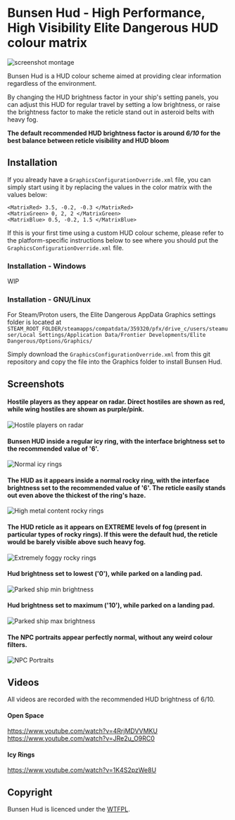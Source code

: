 # Bunsen Hud - High Performance, High Visibility Elite Dangerous HUD colour matrix
![screenshot montage](screenshots/montage.jpg)

Bunsen Hud is a HUD colour scheme aimed at providing clear information regardless of the environment.

By changing the HUD brightness factor in your ship's setting panels, you can adjust this HUD for regular travel by setting a low brightness, or raise the brightness factor to make the reticle stand out in asteroid belts with heavy fog.

**The default recommended HUD brightness factor is around _6/10_ for the best balance between reticle visibility and HUD bloom**

## Installation
If you already have a `GraphicsConfigurationOverride.xml` file, you can simply start using it by replacing the values in the color matrix with the values below:

```
<MatrixRed> 3.5, -0.2, -0.3 </MatrixRed>
<MatrixGreen> 0, 2, 2 </MatrixGreen>
<MatrixBlue> 0.5, -0.2, 1.5 </MatrixBlue>
```

If this is your first time using a custom HUD colour scheme, please refer to the platform-specific instructions below to see where you should put the `GraphicsConfigurationOverride.xml` file.

### Installation - Windows
WIP

### Installation - GNU/Linux
For Steam/Proton users, the Elite Dangerous AppData Graphics settings folder is located at `STEAM_ROOT_FOLDER/steamapps/compatdata/359320/pfx/drive_c/users/steamuser/Local Settings/Application Data/Frontier Developments/Elite Dangerous/Options/Graphics/`

Simply download the `GraphicsConfigurationOverride.xml` from this git repository and copy the file into the Graphics folder to install Bunsen Hud.

## Screenshots
#### Hostile players as they appear on radar. Direct hostiles are shown as red, while wing hostiles are shown as purple/pink.
![Hostile players on radar](screenshots/wing_hostiles.png)

#### Bunsen HUD inside a regular icy ring, with the interface brightness set to the recommended value of '6'.
![Normal icy rings](screenshots/normal_icy_rings_6_brightness.jpeg)

#### The HUD as it appears inside a normal rocky ring, with the interface brightness set to the recommended value of '6'. The reticle easily stands out even above the thickest of the ring's haze.
![High metal content rocky rings](screenshots/normal_rocky_rings_6_brightness.jpeg)

#### The HUD reticle as it appears on EXTREME levels of fog (present in particular types of rocky rings). If this were the default hud, the reticle would be barely visible above such heavy fog.
![Extremely foggy rocky rings](screenshots/algorab_level_fog.jpeg)

#### Hud brightness set to lowest ('0'), while parked on a landing pad.
![Parked ship min brightness](screenshots/parked_0_brightness.jpeg)

#### Hud brightness set to maximum ('10'), while parked on a landing pad.
![Parked ship max brightness](screenshots/parked_10_brightness.jpeg)

#### The NPC portraits appear perfectly normal, without any weird colour filters.
![NPC Portraits](screenshots/npc_portraits.jpeg)

## Videos
All videos are recorded with the recommended HUD brightness of 6/10.

#### Open Space
https://www.youtube.com/watch?v=4RrjMDVVMKU
https://www.youtube.com/watch?v=JRe2u_O9RC0

#### Icy Rings
https://www.youtube.com/watch?v=1K4S2pzWe8U

## Copyright
Bunsen Hud is licenced under the [WTFPL](LICENSE).
